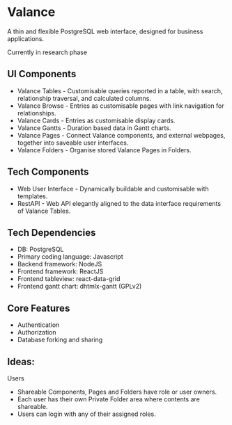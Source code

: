# Valance
A thin and flexible PostgreSQL web interface, designed for business applications.

Currently in research phase

## UI Components

* Valance Tables - Customisable queries reported in a table, with search, relationship traversal, and calculated columns.
* Valance Browse - Entries as customisable pages with link navigation for relationships.
* Valance Cards - Entries as customisable display cards.
* Valance Gantts - Duration based data in Gantt charts.
* Valance Pages - Connect Valance components, and external webpages, together into saveable user interfaces.
* Valance Folders - Organise stored Valance Pages in Folders.

## Tech Components

* Web User Interface - Dynamically buildable and customisable with templates.
* RestAPI - Web API elegantly aligned to the data interface requirements of Valance Tables.

## Tech Dependencies

* DB: PostgreSQL
* Primary coding language: Javascript
* Backend framework: NodeJS
* Frontend framework: ReactJS
* Frontend tableview: react-data-grid
* Frontend gantt chart: dhtmlx-gantt (GPLv2)

## Core Features

* Authentication
* Authorization
* Database forking and sharing


## Ideas:

Users
- Shareable Components, Pages and Folders have role or user owners.
- Each user has their own Private Folder area where contents are shareable.
- Users can login with any of their assigned roles.
